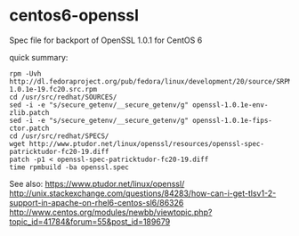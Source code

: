 centos6-openssl
===============

Spec file for backport of OpenSSL 1.0.1 for CentOS 6


quick summary:
````
rpm -Uvh http://dl.fedoraproject.org/pub/fedora/linux/development/20/source/SRPMS/o/openssl-1.0.1e-19.fc20.src.rpm
cd /usr/src/redhat/SOURCES/
sed -i -e "s/secure_getenv/__secure_getenv/g" openssl-1.0.1e-env-zlib.patch
sed -i -e "s/secure_getenv/__secure_getenv/g" openssl-1.0.1e-fips-ctor.patch
cd /usr/src/redhat/SPECS/
wget http://www.ptudor.net/linux/openssl/resources/openssl-spec-patricktudor-fc20-19.diff
patch -p1 < openssl-spec-patricktudor-fc20-19.diff
time rpmbuild -ba openssl.spec
````

See also: 
https://www.ptudor.net/linux/openssl/
http://unix.stackexchange.com/questions/84283/how-can-i-get-tlsv1-2-support-in-apache-on-rhel6-centos-sl6/86326
http://www.centos.org/modules/newbb/viewtopic.php?topic_id=41784&forum=55&post_id=189679

